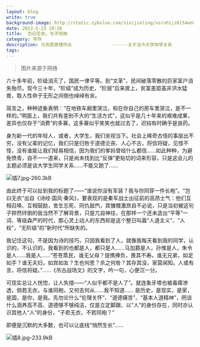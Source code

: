 ```yaml
---
layout: blog
write: true
background-image: http://static.zybuluo.com/sixijinling/vsruhijz6l54wn8rlz05sej6/%E6%8F%928.jpg
date: 2013-5-23 10:26
title:  岂曰无衣，与子同袍
category: 写作
description: 马克思原理作业               ------关于当今大学同学关系
tags:
---
```



> 图片来源于网络



六十多年前，阶级消灭了，国民一律平等。到“文革”，民间破落零散的巨家富户消失殆尽。现今三十年，“阶级”成为历史，“阶层”后来居上，贫富差距虽非洪水猛兽，取人性命于无形之间倒也绰绰有余。


简言之，种种迹象表明：“在地铁车厢里哭泣，和在你自己的房车里哭泣，是不一样的。”明面上，我们共有差别不大的“生活方式”，这似乎是几十年来的艰难成果，差异也仅存于“消费”的多寡，这多寡似乎笑笑也就过去了，迟钝有时确乎是良药。


身为新一代的年轻人，或者，大学生，我们坐视当下。社会上稀奇古怪的事层出不穷，没有父辈的记忆，我们只是归咎于道德沦丧、人心不古，将信将疑，见怪不怪，没有谁能让我们轻易相信，因为我们的爹妈曾经什么都信……如此种种，为避免愤青，自不一一道来，只是尚未找到比“反弹”更贴切的词来形容，只是这会儿的主题必须是谈大学生同学关系……不能又跑了……
 
![插7.jpg-260.3kB][1]

由此终于可以扯到我的标题了――“谁说你没有军装？我与你同穿一件长袍”。“岂曰无衣”出自《诗经·国风·秦风》，要表现的是秦军战士出征前的高昂士气：他们互相召唤、互相鼓励，舍生忘死、同仇敌忾，其慷慨激昂自不必说，只是当初被这句子猝然绊倒的我当然不了解背景，只是兀自神往，在那样一个还未造出“平等”一词、等级森严的时代，那心灵上动人的东西却是这个整日叫嚣“人道主义”、“人权”，“无阶级”的“新时代”所缺失的。


我记住这句，不是因为诗的技巧，只因我看到了人，就像我每天看到我的同学，认识的，不认识的，我看到的也都是人，都只是人……马加爵是人，孙惟是人，朱令是人……我是人……“苍苍蒸民，谁无父母？提携捧负，畏其不寿。谁无兄弟，如足如手？谁无夫妇，如宾如友？生也何恩？杀之何咎？其存其没，家莫闻知。人或有言，将信将疑。”……《吊古战场文》的文字，吟一句，心便沉一分。


可现实总让人恍惚，让人失措――“人似乎都不是人了”。就连象牙塔也被毒瘴渗透，倘若无衣，与谁同袍，又何去何从……我不知道……
是历史，是现实，是家，是国，是你，是我。先勿论什么“伦理关怀”、“道德痛苦”、“基本人道精神”，罔谈什么涵养高不高、道德够不够纯洁，仅是立定脚跟、以“人”的身份存在，同时亦认识其他人“人”的身份，“子若无衣，不若同袍？”


即便是沉默的大多数，也可以让底线“悄然生长”……

![插8.jpg-233.9kB][2]


  [1]: http://static.zybuluo.com/sixijinling/4nf9ohn16cuw4yu4hbagvygq/%E6%8F%927.jpg
  [2]: http://static.zybuluo.com/sixijinling/vsruhijz6l54wn8rlz05sej6/%E6%8F%928.jpg
